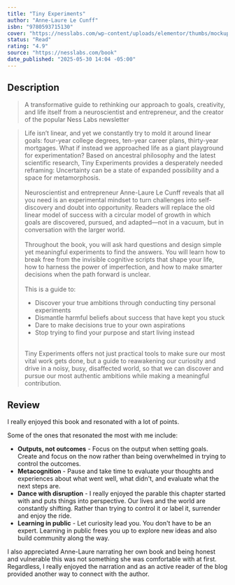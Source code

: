 ```yaml
---
title: "Tiny Experiments"
author: "Anne-Laure Le Cunff"
isbn: "9780593715130"
cover: "https://nesslabs.com/wp-content/uploads/elementor/thumbs/mockup-book-qt6t57zfl9fs7xs8jt0an9tnh7z3zp7kwb5vrc6oxc.png"
status: "Read"
rating: "4.9"
source: "https://nesslabs.com/book"
date_published: "2025-05-30 14:04 -05:00" 
---
```


## Description

> A transformative guide to rethinking our approach to goals, creativity, and life itself from a neuroscientist and entrepreneur, and the creator of the popular Ness Labs newsletter

> Life isn’t linear, and yet we constantly try to mold it around linear goals: four-year college degrees, ten-year career plans, thirty-year mortgages. What if instead we approached life as a giant playground for experimentation? Based on ancestral philosophy and the latest scientific research, Tiny Experiments provides a desperately needed reframing: Uncertainty can be a state of expanded possibility and a space for metamorphosis.  
> <br>
> Neuroscientist and entrepreneur Anne-Laure Le Cunff reveals that all you need is an experimental mindset to turn challenges into self-discovery and doubt into opportunity. Readers will replace the old linear model of success with a circular model of growth in which goals are discovered, pursued, and adapted—not in a vacuum, but in conversation with the larger world.  
> <br>
> Throughout the book, you will ask hard questions and design simple yet meaningful experiments to find the answers. You will learn how to break free from the invisible cognitive scripts that shape your life, how to harness the power of imperfection, and how to make smarter decisions when the path forward is unclear.  
> <br>
> This is a guide to:
> - Discover your true ambitions through conducting tiny personal experiments
> - Dismantle harmful beliefs about success that have kept you stuck
> - Dare to make decisions true to your own aspirations
> - Stop trying to find your purpose and start living instead  
> <br>
> Tiny Experiments offers not just practical tools to make sure our most vital work gets done, but a guide to reawakening our curiosity and drive in a noisy, busy, disaffected world, so that we can discover and pursue our most authentic ambitions while making a meaningful contribution.

## Review

I really enjoyed this book and resonated with a lot of points. 

Some of the ones that resonated the most with me include:

- **Outputs, not outcomes** - Focus on the output when setting goals. Create and focus on the now rather than being overwhelmed in trying to control the outcomes. 
- **Metacognition** - Pause and take time to evaluate your thoughts and experiences about what went well, what didn't, and evaluate what the next steps are. 
- **Dance with disruption** - I really enjoyed the parable this chapter started with and puts things into perspective. Our lives and the world are constantly shifting. Rather than trying to control it or label it, surrender and enjoy the ride. 
- **Learning in public** - Let curiosity lead you. You don't have to be an expert. Learning in public frees you up to explore new ideas and also build community along the way. 

I also appreciated Anne-Laure narrating her own book and being honest and vulnerable this was not something she was comfortable with at first. Regardless, I really enjoyed the narration and as an active reader of the blog provided another way to connect with the author. 